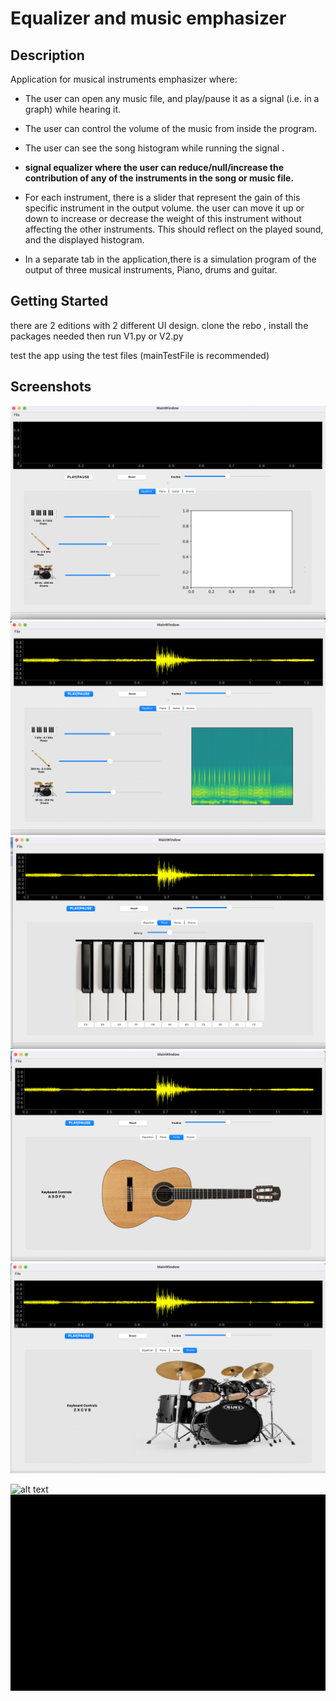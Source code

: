 
# Equalizer and music emphasizer
## Description

Application for musical instruments emphasizer where:
- The user can open any music file, and play/pause it as a signal (i.e. in a graph) while hearing it.
- The user can control the volume of the music from inside the program.
- The user can see the song histogram while running the signal .
- **signal equalizer where the user can reduce/null/increase the contribution of any of the
instruments in the song or music file.**
- For each instrument, there is a slider that represent the gain of this specific instrument in the output
volume. the user can move it up or down to increase or decrease the weight of this instrument without affecting the other
instruments. This should reflect on the played sound, and the displayed histogram.


- In a separate tab in the application,there is a simulation program of the output of three musical instruments, Piano, drums and guitar.


## Getting Started
there are 2 editions with 2 different UI design.
clone the rebo , install the packages needed then run  V1.py or V2.py

test the app using the test files (mainTestFile is recommended)




## Screenshots

![](ScreenShots/ss1.png)
![](ScreenShots/ss2.png)
![](ScreenShots/ss3.png)
![](ScreenShots/ss4.png)
![](ScreenShots/ss5.png)



![alt text](ScreenShots/GIF1.gif)
![alt text](ScreenShots/GIF2.gif)



